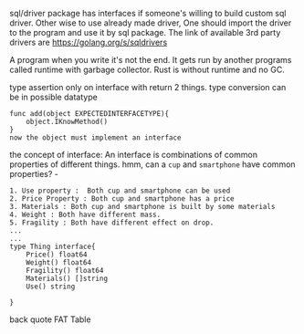 sql/driver package has interfaces if someone's willing to build custom sql driver. Other wise to use already made driver, One should import the driver to the program and use it by sql package. The link of available 3rd party drivers are https://golang.org/s/sqldrivers

A program when you write it's not the end. It gets run by another programs called runtime with garbage collector.
Rust is without runtime and no GC.

type assertion only on interface with return 2 things.
type conversion can be in possible datatype

```
func add(object EXPECTEDINTERFACETYPE){
    object.IKnowMethod()
}
now the object must implement an interface
```

the concept of interface: An interface is combinations of common properties of different things.
hmm, can a `cup` and `smartphone` have common properties? -

```
1. Use property :  Both cup and smartphone can be used
2. Price Property : Both cup and smartphone has a price
3. Materials : Both cup and smartphone is built by some materials
4. Weight : Both have different mass.
5. Fragility : Both have different effect on drop.
...
...
type Thing interface{
    Price() float64
    Weight() float64
    Fragility() float64
    Materials() []string
    Use() string

}
```

back quote
FAT Table
